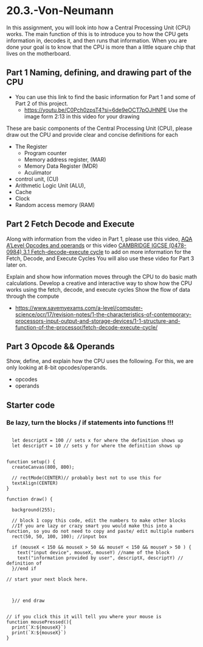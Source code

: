 # 20.3.-Von-Neumann

In this assignment, you will look into how a Central Processing Unit (CPU) works. The main function of this is to introduce you to how the CPU gets information in, decodes it, and then runs that information. When you are done your goal is to know that the CPU is more than a little square chip that lives on the motherboard.

## Part 1 Naming, defining, and drawing part of the CPU
- You can use this link to find the basic information for Part 1 and some of Part 2 of this project.
  -   https://youtu.be/C0Pch0zpsT4?si=6de9eOCT7pOJHNPE   Use the image form 2:13 in this video for your drawing 
 
These are basic components of the Central Processing Unit (CPU), please draw out the CPU and provide clear and concise definitions for each
  - The Register
    - Program counter
    - Memory address register,  (MAR)
    - Memory Data Register (MDR)
    - Aculimator
  - control unit, (CU)
  - Arithmetic Logic Unit (ALU),
  - Cache
  - Clock
  - Random access memory (RAM) 

## Part 2 Fetch Decode and Execute

Along with information from the video in Part 1, please use this video, [AQA A’Level Opcodes and operands](https://youtu.be/2h3hQCV3YcE?si=CkKTyRHo3MgyGpAj)  or this video [CAMBRIDGE IGCSE (0478-0984) 3.1 Fetch-decode-execute cycle](  https://youtu.be/8Qx6Dr_aKXs?si=TngWJuJdOPhJI5mk)  to add on more information for the Fetch, Decode, and Execute Cycles
You will also use these video for Part 3 later on. 

Explain and show how information moves through the CPU to do basic math calculations.
Develop a creative and interactive way to show how the CPU works using the fetch, decode, and execute cycles 
Show the flow of data through the compute

- https://www.savemyexams.com/a-level/computer-science/ocr/17/revision-notes/1-the-characteristics-of-contemporary-processors-input-output-and-storage-devices/1-1-structure-and-function-of-the-processor/fetch-decode-execute-cycle/ 


## Part 3 Opcode && Operands
Show, define, and explain how the CPU uses the following. For this, we are only looking at 8-bit opcodes/operands. 
- opcodes
- operands 



## Starter code
### Be lazy, turn the blocks / if statements into functions !!! 
```

  let descriptX = 100 // sets x for where the definition shows up
  let descriptY = 10 // sets y for where the definition shows up


function setup() {
  createCanvas(800, 800);

  // rectMode(CENTER)// probably best not to use this for 
  textAlign(CENTER)
}

function draw() {

  background(255);

  // block 1 copy this code, edit the numbers to make other blocks
  //If you are lazy or crazy smart you would make this into a function, so you do not need to copy and paste/ edit multiple numbers
  rect(50, 50, 100, 100); //input box
  
  if (mouseX < 150 && mouseX > 50 && mouseY < 150 && mouseY > 50 ) {
    text("input device", mouseX, mouseY) //name of the block
    text("information provided by user", descriptX, descriptY) // definition of 
  }//end if

// start your next block here. 


  
  }// end draw 


// if you click this it will tell you where your mouse is
function mousePressed(){
  print(`X:${mouseX}`) 
  print(`X:${mouseX}`)
}
```



